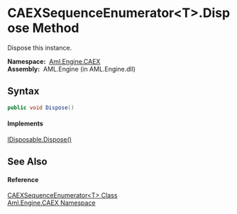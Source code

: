 CAEXSequenceEnumerator&lt;T>.Dispose Method
===========================================
Dispose this instance.

  **Namespace:**  [Aml.Engine.CAEX][1]  
  **Assembly:**  AML.Engine (in AML.Engine.dll)

Syntax
------

```csharp
public void Dispose()
```

#### Implements
[IDisposable.Dispose()][2]  


See Also
--------

#### Reference
[CAEXSequenceEnumerator&lt;T> Class][3]  
[Aml.Engine.CAEX Namespace][1]  

[1]: ../README.md
[2]: https://docs.microsoft.com/dotnet/api/system.idisposable.dispose#System_IDisposable_Dispose
[3]: README.md
[4]: https://www.automationml.org
[5]: ../../icons/logoShade.png